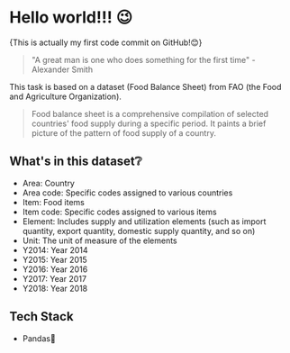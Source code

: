# Hello world!!! 😉
{This is actually my first code commit on GitHub!😊}
> "A great man is one who does something for the first time" - Alexander Smith

This task is based on a dataset (Food Balance Sheet) from FAO (the Food and Agriculture Organization).
> Food balance sheet is a comprehensive compilation of selected countries' food supply during a specific period. It paints a brief picture of the pattern of food supply of a country.

## What's in this dataset❔
- Area: Country
- Area code: Specific codes assigned to various countries
- Item: Food items
- Item code: Specific codes assigned to various items
- Element: Includes supply and utilization elements (such as import quantity, export quantity, domestic supply quantity, and so on)
- Unit: The unit of measure of the elements
- Y2014: Year 2014
- Y2015: Year 2015
- Y2016: Year 2016
- Y2017: Year 2017
- Y2018: Year 2018

## Tech Stack
- Pandas🐼
